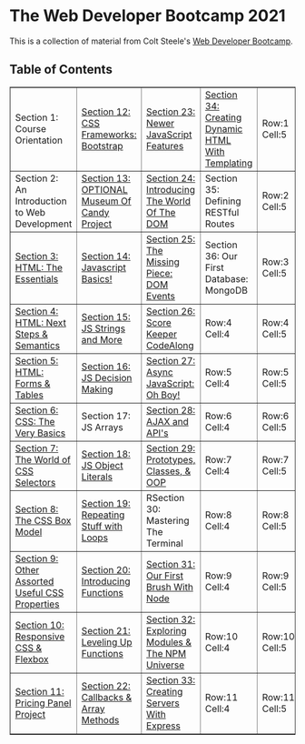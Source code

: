 # The Web Developer Bootcamp 2021
This is a collection of material from Colt Steele's <a href="http://www.udemy.com/course/the-web-developer-bootcamp/">Web Developer Bootcamp</a>.

## Table of Contents
<!-- Section 1: Course Orientation
Section 2: An Introduction to Web Development
Section 3: HTML: The Essentials
Section 4: HTML: Next Steps & Semantics
Section 5: HTML: Forms & Tables
Section 6: CSS: The Very Basics
Section 7: The World of CSS Selectors
Section 8: The CSS Box Model
Section 9: Other Assorted Useful CSS Properties
Section 10: Responsive CSS & Flexbox
Section 11: Pricing Panel Project

Section 12: CSS Frameworks: Bootstrap
Section 13: OPTIONAL Museum Of Candy Project
Section 14: JavaScript Basics!
Section 15: JavaScript Strings and More
Section 16: JavaScript Decision Making
Section 17: JavaScript Arrays
Section 18: JavaScript Object Literals
Section 19: Repeating Stuff With Loops
Section 20: NEW: Introducing Functions
Section 21: Leveling Up Our Functions
Section 22: Callbacks & Array Methods
Section 23: Newer JavaScript Features
Section 24: Introducing The World Of The DOM
Section 25: The Missing Piece: DOM Events
Section 26: Score Keeper CodeAlong
Section 27: Async JavaScript: Oh Boy!
Section 28: AJAX and API's
Section 29: Prototypes, Classes, & OOP
Section 30: Mastering The Terminal
Section 31: Our First Brush With Node
Section 32: Exploring Modules & The NPM Universe
Section 33: Creating Servers With Express
Section 34: Creating Dynamic HTML With Templating
Section 35: Defining RESTful Routes
Section 36: Our First Database: MongoDB
Section 37: Connecting To Mongo With Mongoose
Section 38: Putting It All Together: Mongoose With Express
Section 39: YelpCamp: Campgrounds CRUD
Section 40: Middleware: The Key To Express
Section 41: YelpCamp: Adding Basic Styles
Section 42: Handling Errors In Express Apps
Section 43: YelpCamp: Errors & Validating Data
Section 44: Data Relationships With Mongo
Section 45: Mongo Relationships With Express
Section 46: YelpCamp: Adding The Reviews Model
Section 47: Express Router & Cookies
Section 48: Express Session & Flash
Section 49: YelpCamp: Restructuring & Flash
Section 50: Authentication From "Scratch"
Section 51: YelpCamp: Adding In Authentication
Section 52: YelpCamp: Basic Authorization
Section 53: YelpCamp: Controllers & Star Ratings
Section 54: YelpCamp: Image Upload
Section 55: YelpCamp: Adding Maps
Section 56: YelpCamp: Fancy Cluster Map
Section 57: YelpCamp: Styles Clean Up
Section 58: YelpCamp: Common Security Issues
Section 59: YelpCamp: Deploying -->

<table class="tftable" border="1">
        <tr>
                <td>Section 1: Course Orientation</td>
                <td><a href="https://github.com/jwhudnall/2021-web-dev-bootcamp/tree/main/section-12">Section 12: CSS Frameworks: Bootstrap</a></td>
                <td><a href="https://github.com/jwhudnall/2021-web-dev-bootcamp/tree/main/section-23">Section 23: Newer JavaScript Features</a></td>
                <td><a href="https://github.com/jwhudnall/2021-web-dev-bootcamp/tree/main/section-34">Section 34: Creating Dynamic HTML With
                        Templating</a></td>
                <td>Row:1 Cell:5</td>
        </tr>        
        <tr>
                <td>Section 2: An Introduction to Web Development</td>
                <td><a href="https://github.com/jwhudnall/2021-web-dev-bootcamp/tree/main/section-13">Section 13: OPTIONAL Museum Of Candy Project</a></td>
                <td><a href="https://github.com/jwhudnall/2021-web-dev-bootcamp/tree/main/section-24">Section 24: Introducing The World Of The DOM</a></td>
                <td>Section 35: Defining RESTful Routes</td>
                <td>Row:2 Cell:5</td>
        </tr>
        <tr>
                <td><a href="https://github.com/jwhudnall/2021-web-dev-bootcamp/tree/main/section-03">Section 3: HTML: The Essentials</a></td>
                <td><a href="https://github.com/jwhudnall/2021-web-dev-bootcamp/tree/main/section-14">Section 14: Javascript Basics!</a></td>
                <td><a href="https://github.com/jwhudnall/2021-web-dev-bootcamp/tree/main/section-25">Section 25: The Missing Piece: DOM Events</a></td>
                <td>Section 36: Our First Database: MongoDB</td>
                <td>Row:3 Cell:5</td>
        </tr>
        <tr>
                <td><a href="https://github.com/jwhudnall/2021-web-dev-bootcamp/tree/main/section-04">Section 4: HTML: Next Steps & Semantics</a></td>
                <td><a href="https://github.com/jwhudnall/2021-web-dev-bootcamp/tree/main/section-15">Section 15: JS Strings and More</a></td>
                <td><a href="https://github.com/jwhudnall/2021-web-dev-bootcamp/tree/main/section-26">Section 26: Score Keeper CodeAlong</a></td>
                <td>Row:4 Cell:4</td><td>Row:4 Cell:5</td>
        </tr>
        <tr>
                <td><a href="https://github.com/jwhudnall/2021-web-dev-bootcamp/tree/main/section-05">Section 5: HTML: Forms & Tables</a></td>
                <td><a href="https://github.com/jwhudnall/2021-web-dev-bootcamp/tree/main/section-16">Section 16: JS Decision Making</a></td>
                <td><a href="https://github.com/jwhudnall/2021-web-dev-bootcamp/tree/main/section-27">Section 27: Async JavaScript: Oh Boy!</a></td>
                <td>Row:5 Cell:4</td><td>Row:5 Cell:5</td>
        </tr>        
        <tr>
                <td><a href="https://github.com/jwhudnall/2021-web-dev-bootcamp/tree/main/section-06">Section 6: CSS: The Very Basics</a></td>
                <td>Section 17: JS Arrays</td>
                <td><a href="https://github.com/jwhudnall/2021-web-dev-bootcamp/tree/main/section-28">Section 28: AJAX and API's</a></td>
                <td>Row:6 Cell:4</td>
                <td>Row:6 Cell:5</td>
        </tr>
        <tr>
                <td><a href="https://github.com/jwhudnall/2021-web-dev-bootcamp/tree/main/section-07">Section 7: The World of CSS Selectors</a></td>
                <td><a href="https://github.com/jwhudnall/2021-web-dev-bootcamp/tree/main/section-18">Section 18: JS Object Literals<a/></td>
                <td><a href="https://github.com/jwhudnall/2021-web-dev-bootcamp/tree/main/section-29">Section 29: Prototypes, Classes, & OOP</a></td>
                <td>Row:7 Cell:4</td><td>Row:7 Cell:5</td>
        </tr>
        <tr>
                <td><a href="https://github.com/jwhudnall/2021-web-dev-bootcamp/tree/main/section-08">Section 8: The CSS Box Model</a></td>
                <td><a href="https://github.com/jwhudnall/2021-web-dev-bootcamp/tree/main/section-19">Section 19: Repeating Stuff with Loops</a></td>
                <td>RSection 30: Mastering The Terminal</td>
                <td>Row:8 Cell:4</td><td>Row:8 Cell:5</td>
        </tr>
        <tr>
                <td><a href="https://github.com/jwhudnall/2021-web-dev-bootcamp/tree/main/section-09">Section 9: Other Assorted Useful CSS Properties<a></td>
                <td><a href="https://github.com/jwhudnall/2021-web-dev-bootcamp/tree/main/section-20">Section 20: Introducing Functions</a></td>
                <td><a href="https://github.com/jwhudnall/2021-web-dev-bootcamp/tree/main/section-31">Section 31: Our First Brush With Node</a></td>
                <td>Row:9 Cell:4</td><td>Row:9 Cell:5</td>
        </tr>        
        <tr>
                <td><a href="https://github.com/jwhudnall/2021-web-dev-bootcamp/tree/main/section-10">Section 10: Responsive CSS & Flexbox</a></td>
                <td><a href="https://github.com/jwhudnall/2021-web-dev-bootcamp/tree/main/section-21">Section 21: Leveling Up Functions</a></td>
                <td><a href="https://github.com/jwhudnall/2021-web-dev-bootcamp/tree/main/section-32">Section 32: Exploring Modules & The NPM
                        Universe</a></td>
                <td>Row:10 Cell:4</td><td>Row:10 Cell:5</td>
        </tr>
        <tr>
                <td><a href="https://github.com/jwhudnall/2021-web-dev-bootcamp/tree/main/section-11">Section 11: Pricing Panel Project</a></td>
                <td><a href="https://github.com/jwhudnall/2021-web-dev-bootcamp/tree/main/section-22">Section 22: Callbacks & Array Methods</a></td>
                <td><a href="https://github.com/jwhudnall/2021-web-dev-bootcamp/tree/main/section-33/FirstApp">Section 33: Creating Servers With Express</a></td>
                <td>Row:11 Cell:4</td><td>Row:11 Cell:5</td>
        </tr>
        </table>

